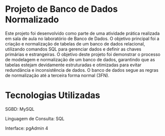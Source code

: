 # Projeto de Banco de Dados Normalizado
Este projeto foi desenvolvido como parte de uma atividade prática realizada em sala de aula no laboratório de Banco de Dados. O objetivo principal foi a criação e normalização de tabelas de um banco de dados relacional, utilizando comandos SQL para gerenciar dados e definir as chaves primárias e estrangeiras. O objetivo deste projeto foi demonstrar o processo de modelagem e normalização de um banco de dados, garantindo que as tabelas estejam devidamente estruturadas e otimizadas para evitar redundância e inconsistência de dados. O banco de dados segue as regras de normalização até a terceira forma normal (3FN). 

# Tecnologias Utilizadas
SGBD: MySQL

Linguagem de Consulta: SQL

Interface: pgAdmin 4

